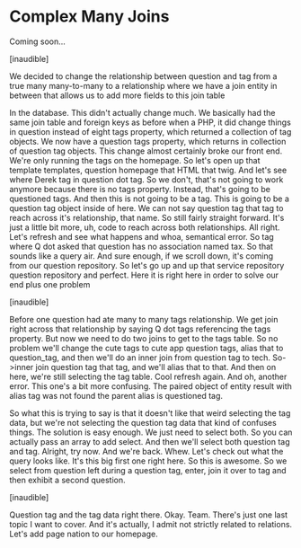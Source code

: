 # Complex Many Joins

Coming soon...

[inaudible]

We decided to change the relationship between question and tag from a true many
many-to-many to a relationship where we have a join entity in between that allows us
to add more fields to this join table

In the database. This didn't actually change much. We basically had the same join
table and foreign keys as before when a PHP, it did change things in question instead
of eight tags property, which returned a collection of tag objects. We now have a
question tags property, which returns in collection of question tag objects. This
change almost certainly broke our front end. We're only running the tags on the
homepage. So let's open up that template templates, question homepage that HTML that
twig. And let's see where Derek tag in question dot tag. So we don't, that's not
going to work anymore because there is no tags property. Instead, that's going to be
questioned tags. And then this is not going to be a tag. This is going to be a
question tag object inside of here. We can not say question tag that tag to reach
across it's relationship, that name. So still fairly straight forward. It's just a
little bit more, uh, code to reach across both relationships. All right. Let's
refresh and see what happens and whoa, semantical error. So tag where Q dot asked
that question has no association named tax. So that sounds like a query air. And sure
enough, if we scroll down, it's coming from our question repository. So let's go up
and up that service repository question repository and perfect. Here it is right here
in order to solve our end plus one problem

[inaudible]

Before one question had ate many to many tags relationship. We get join right across
that relationship by saying Q dot tags referencing the tags property. But now we need
to do two joins to get to the tags table. So no problem we'll change the cute tags to
cute app question tags, alias that to question_tag, and then we'll do an inner join
from question tag to tech. So->inner join question tag that tag, and we'll alias that
to that. And then on here, we're still selecting the tag table. Cool refresh again.
And oh, another error. This one's a bit more confusing. The paired object of entity
result with alias tag was not found the parent alias is questioned tag.

So what this is trying to say is that it doesn't like that weird selecting the tag
data, but we're not selecting the question tag data that kind of confuses things. The
solution is easy enough. We just need to select both. So you can actually pass an
array to add select. And then we'll select both question tag and tag. Alright, try
now. And we're back. Whew. Let's check out what the query looks like. It's this big
first one right here. So this is awesome. So we select from question left during a
question tag, enter, join it over to tag and then exhibit a second question.

[inaudible]

Question tag and the tag data right there. Okay. Team. There's just one last topic I
want to cover. And it's actually, I admit not strictly related to relations. Let's
add page nation to our homepage.

